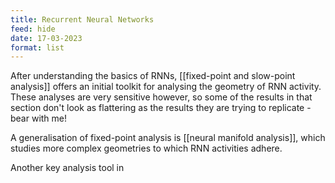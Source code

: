 ```yaml
---
title: Recurrent Neural Networks
feed: hide
date: 17-03-2023
format: list
---
```



After understanding the basics of RNNs, [[fixed-point and slow-point analysis]] offers an initial toolkit for analysing the geometry of RNN activity. These analyses are very sensitive however, so some of the results in that section don't look as flattering as the results they are trying to replicate - bear with me!

A generalisation of fixed-point analysis is [[neural manifold analysis]], which studies more complex geometries to which RNN activities adhere.

Another key analysis tool in 
